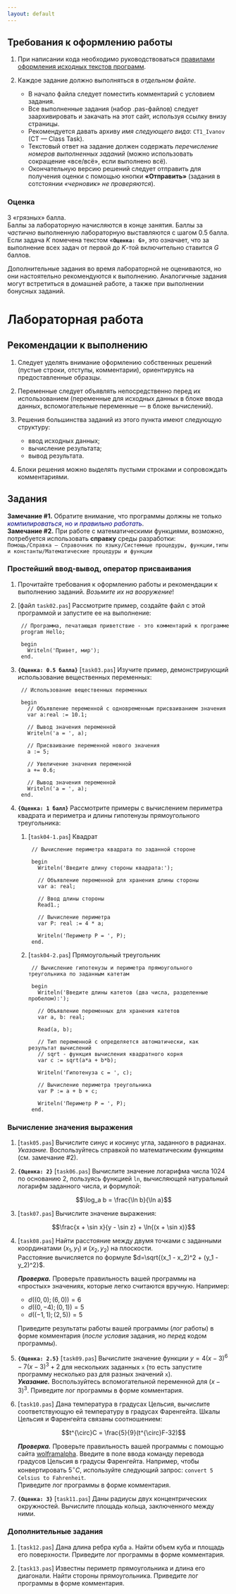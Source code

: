 ```yaml
---
layout: default
---
```


## Требования к оформлению работы ##

1. При написании кода необходимо руководствоваться [правилами оформления исходных текстов программ](http://edu.mmcs.sfedu.ru/mod/resource/view.php?id=6828).

2. Каждое задание должно выполняться в _отдельном файле_. 
	* В начало файла следует поместить комментарий с условием задания. 
	* Все выполненные задания (набор .pas-файлов) следует заархивировать и закачать на этот сайт, используя ссылку внизу страницы. 
	* Рекомендуется давать архиву _имя следующего вида_: `CT1_Ivanov` (CT — Class Task).
	* Текстовый ответ на задание должен содержать _перечисление номеров выполненных заданий_ (можно использовать сокращение «все/всё», если выполнено всё).
	* Окончательную версию решений следует отправить для получения оценки с помощью кнопки **«Отправить»** (задания в сотстоянии _«черновик» не проверяются_).
    
### Оценка ###

3 «грязных» балла.  
Баллы за лабораторную начисляются в конце занятия. Баллы за _частично_ выполненную лабораторную выставляются с шагом 0.5 балла. Если задача $K$ помечена текстом «**`Оценка: G`**», это означает, что за выполнение всех задач от первой до $K$-той включительно ставится $G$ баллов.

Дополнительные задания во время лабораторной не оцениваются, но они настоятельно рекомендуются к выполнению. Аналогичные задания могут встретиться в домашней работе, а также при выполнении бонусных заданий.

# Лабораторная работа #

## Рекомендации к выполнению ##

1. Следует уделять внимание оформлению собственных решений (пустые строки, отступы, комментарии), ориентируясь на предоставленные образцы.

2. Переменные следует объявлять непосредственно перед их использованием (переменные для исходных данных в блоке ввода данных, вспомогательные переменные — в блоке вычислений).

3. Решения большинства заданий из этого пункта имеют следующую структуру:
    * ввод исходных данных;
    * вычисление результата;
    * вывод результата. 
4. Блоки решения можно выделять пустыми строками и сопровождать комментариями. 

## Задания ##

**Замечание \#1.** Обратите внимание, что программы должны не только <font style="color: navy">_компилироваться_, но и _правильно работать_</font>.   
**Замечание \#2.** При работе с математическими функциями, возможно, потребуется использовать **справку** среды разработки:    
    `Помощь/Справка — Справочник по языку/Системные процедуры, функции,типы и константы/Математические процедуры и функции`

### Простейший ввод-вывод, оператор присваивания ###

1. Прочитайте требования к оформлению работы и рекомендации к выполнению заданий. _Возьмите их на вооружение_! 
1. [файл `task02.pas`] Рассмотрите пример, создайте файл с этой программой и запустите ее на выполнение: 

        // Программа, печатающая приветствие - это комментарий к программе
        program Hello; 

        begin
          Writeln('Привет, мир');
        end.
    
1. **`{Оценка: 0.5 балла}`** [`task03.pas`] Изучите пример, демонстрирующий использование вещественных переменных: 

        // Использование вещественных переменных
         
        begin
          // Объявление переменной с одновременным присваиванием значения
          var a:real := 10.1;
         
          // Вывод значения переменной
          Writeln('a = ', a);
         
          // Присваивание переменной нового значения
          a := 5;
         
          // Увеличение значения переменной
          a += 0.6;
         
          // Вывод значения переменной
          Writeln('a = ', a);
        end.

1. **`{Оценка: 1 балл}`** Рассмотрите примеры с вычислением периметра квадрата и периметра и длины гипотенузы прямоугольного треугольника: 

    1) [`task04-1.pas`] Квадрат
        
            // Вычисление периметра квадрата по заданной стороне
             
            begin 
              Writeln('Введите длину стороны квадрата:');
             
              // Объявление переменной для хранения длины стороны
              var a: real;
             
              // Ввод длины стороны
              Read1.;
             
              // Вычисление периметра
              var P: real := 4 * a;
             
              Writeln('Периметр P = ', P);
            end.

    2) [`task04-2.pas`] Прямоугольный треугольник
        
	        // Вычисление гипотенузы и периметра прямоугольного треугольника по заданным катетам
	         
	        begin
	          Writeln('Введите длины катетов (два числа, разделенные пробелом):');
	         
	          // Объявление переменных для хранения катетов
	          var a, b: real;
	         
	          Read(a, b);
	         
	          // Тип переменной c определяется автоматически, как результат вычислений
	          // sqrt - функция вычисления квадратного корня
	          var c := sqrt(a*a + b*b);
	         
	          Writeln('Гипотенуза c = ', c);
	         
	          // Вычисление периметра треугольника
	          var P := a + b + c;
	         
	          Writeln('Периметр P = ', P);
	        end.
        
### Вычисление значения выражения ###

1.  [`task05.pas`] Вычислите синус и косинус угла, заданного в радианах.   
    _Указание._ Воспользуйтесь справкой по математическим функциям (см. замечание \#2).

1. **`{Оценка: 2}`** [`task06.pas`] Вычислите значение логарифма числа 1024 по основанию 2, пользуясь функцией `ln`, вычисляющей натуральный логарифм заданного числа, и формулой:

    $$\log_a b = \frac{\ln b}{\ln a}$$
    
1. [`task07.pas`] Вычислите значение выражения:

    $$\frac{x + \sin x}{y - \sin z} + \ln{(x + \sin x)}$$

1. [`task08.pas`] Найти расстояние между двумя точками с заданными координатами $(x_1, y_1)$ и $(x_2, y_2)$ на плоскости.    
    Расстояние вычисляется по формуле $d=\sqrt{(x_1 - x_2)^2 + (y_1 - y_2)^2}$. 
    
    **_Проверка._** Проверьте правильность вашей программы на «простых» значениях, которые легко считаются вручную. Например:
    * $d((0, 0); (6, 0)) = 6$
    * $d((0, {-4}); (0, 1)) = 5$
    * $d(({-1}, 1); (2, 5)) = 5$
    
    Приведите результаты работы вашей программы (_лог_ работы) в форме комментария (_после условия_ задания, но _перед_ кодом программы).
    
1. **`{Оценка: 2.5}`** [`task09.pas`]  Вычислите значение функции $y = 4(x-3)^6 - 7(x-3)^3 + 2$ для нескольких заданных `x` (то есть запустите программу несколько раз для разных значений `x`).     
    **_Указание._** Воспользуйтесь вспомогательной переменной для $(x-3)^3$. Приведите лог программы в форме комментария.

1. [`task10.pas`] Дана температура в градусах Цельсия, вычислите соответствующую ей температуру в градусах Фаренгейта. Шкалы Цельсия и Фаренгейта связаны соотношением: 

    $$t^{\circ}C = \frac{5}{9}(t^{\circ}F-32)$$
    
    **_Проверка._** Проверьте правильность вашей программы с помощью сайта [wolframalpha](http://www.wolframalpha.com). Введите в поле ввода команду перевода градусов Цельсия в градусы Фаренгейта. Например, чтобы конвертировать $5^{\circ}C$, используйте следующий запрос:  `convert 5 Celsius to Fahrenheit`.   
    Приведите лог программы в форме комментария.

1. **`{Оценка: 3}`** [`task11.pas`] Даны радиусы двух концентрических окружностей. Вычислите площадь кольца, заключенного между ними. 

### Дополнительные задания ###

1. [`task12.pas`] Дана длина ребра куба `a`. Найти объем куба и площадь его поверхности. Приведите лог программы в форме комментария.

1. [`task13.pas`]  Известны периметр прямоугольника и длина его диагонали. Найти стороны прямоугольника. Приведите лог программы в форме комментария.
